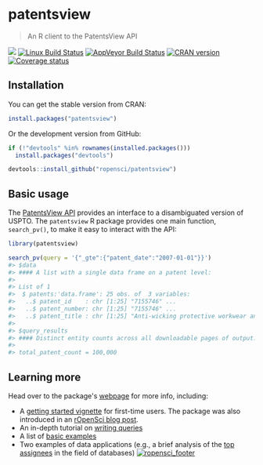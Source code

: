 patentsview
================

> An R client to the PatentsView API

[![](http://badges.ropensci.org/112_status.svg)](https://github.com/ropensci/onboarding/issues/112) [![Linux Build Status](https://travis-ci.org/ropensci/patentsview.svg?branch=master)](https://travis-ci.org/ropensci/patentsview) [![AppVeyor Build Status](https://ci.appveyor.com/api/projects/status/github/ropensci/patentsview?branch=master&svg=true)](https://ci.appveyor.com/project/ropensci/patentsview) [![CRAN version](http://www.r-pkg.org/badges/version/patentsview)](https://cran.r-project.org/package=patentsview) [![Coverage status](https://codecov.io/gh/ropensci/patentsview/branch/master/graph/badge.svg)](https://codecov.io/github/ropensci/patentsview?branch=master)

Installation
------------

You can get the stable version from CRAN:

``` r
install.packages("patentsview")
```

Or the development version from GitHub:

``` r
if (!"devtools" %in% rownames(installed.packages())) 
  install.packages("devtools")

devtools::install_github("ropensci/patentsview")
```

Basic usage
-----------

The [PatentsView API](http://www.patentsview.org/api/doc.html) provides an interface to a disambiguated version of USPTO. The `patentsview` R package provides one main function, `search_pv()`, to make it easy to interact with the API:

``` r
library(patentsview)

search_pv(query = '{"_gte":{"patent_date":"2007-01-01"}}')
#> $data
#> #### A list with a single data frame on a patent level:
#> 
#> List of 1
#>  $ patents:'data.frame': 25 obs. of  3 variables:
#>   ..$ patent_id    : chr [1:25] "7155746" ...
#>   ..$ patent_number: chr [1:25] "7155746" ...
#>   ..$ patent_title : chr [1:25] "Anti-wicking protective workwear and me"..
#> 
#> $query_results
#> #### Distinct entity counts across all downloadable pages of output:
#> 
#> total_patent_count = 100,000
```

Learning more
-------------

Head over to the package's [webpage](https://docs.ropensci.org/patentsview/index.html) for more info, including:

-   A [getting started vignette](http://docs.ropensci.org/patentsview/articles/getting-started.html) for first-time users. The package was also introduced in an [rOpenSci blog post](https://ropensci.org/blog/blog/2017/09/19/patentsview).
-   An in-depth tutorial on [writing queries](http://docs.ropensci.org/patentsview/articles/writing-queries.html)
-   A list of [basic examples](http://docs.ropensci.org/patentsview/articles/examples.html)
-   Two examples of data applications (e.g., a brief analysis of the [top assignees](http://docs.ropensci.org/patentsview/articles/top-assignees.html) in the field of databases)
[![ropensci\_footer](http://ropensci.org/public_images/github_footer.png)](http://ropensci.org)

